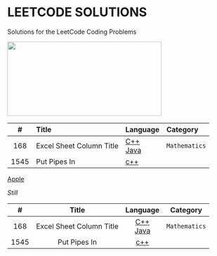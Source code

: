 # LEETCODE SOLUTIONS
Solutions for the LeetCode Coding Problems

<img src="https://miro.medium.com/max/828/1*SaeiqEJxjJ1-2XNXgEtiLw.png" width="351" height="169"/>
<style>
table {
    width:100%;
}
</style>

 
|   #   |  Title     |  Language     |  Category    |
| :---: | :------------------------------------------------ | :--- |:---  |
|  168 | Excel Sheet Column Title   |  [C++](https://github.com/fatihcinar1/leetcode-solutions/blob/master/Solutions/168.%20Excel%20Sheet%20Column%20Title/second.c) <br/>  [Java](http:apple.com)  |`Mathematics`|
| 1545| Put Pipes In |  [c++](http:apple.com)| | |


 [Apple](http:apple.com)

*Still*


|   #   |  Title     |  Language     |  Category    |
| :---: | :------------------------------------------------: | :----------------: |:----------------:  |
|  168 | Excel Sheet Column Title   |  [C++](https://github.com/fatihcinar1/leetcode-solutions/blob/master/Solutions/168.%20Excel%20Sheet%20Column%20Title/second.c) <br/>  [Java](http:apple.com)  |`Mathematics`|
| 1545| Put Pipes In |  [c++](http:apple.com)| | |

